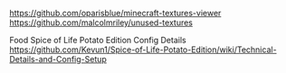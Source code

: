 https://github.com/oparisblue/minecraft-textures-viewer
https://github.com/malcolmriley/unused-textures

Food Spice of Life Potato Edition Config Details https://github.com/Kevun1/Spice-of-Life-Potato-Edition/wiki/Technical-Details-and-Config-Setup
